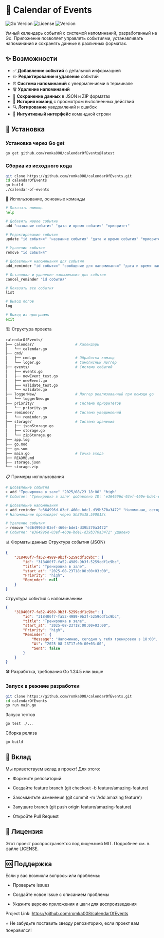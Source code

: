 # 📅 Calendar of Events

![Go Version](https://img.shields.io/badge/Go-1.24%2B-blue)
![License](https://img.shields.io/badge/License-MIT-green)
![Version](https://img.shields.io/badge/Version-0.2.0-orange)

Умный календарь событий с системой напоминаний, разработанный на Go. Приложение позволяет управлять событиями, устанавливать напоминания и сохранять данные в различных форматах.

## ✨ Возможности

-   ✅ **Добавление событий** с детальной информацией
-   ✏️ **Редактирование и удаление** событий
-   ⏰ **Система напоминаний** с уведомлениями в терминале
-   🗑️ **Удаление напоминаний**
-   💾 **Сохранение данных** в JSON и ZIP форматах
-   📜 **История команд** с просмотром выполненных действий
-   🔍 **Логирование** уведомлений и ошибок
-   🎯 **Интуитивный интерфейс** командной строки

## 🚀 Установка

### Установка через Go get

```bash
go get github.com/romka008/calendarOfEvents@latest
```

### Сборка из исходного кода

```bash
git clone https://github.com/romka008/calendarOfEvents.git
cd calendarOfEvents
go build
./calendar-of-events
```

📖 Использование, основные команды

```bash
# Показать помощь
help

# Добавить новое событие
add "название события" "дата и время события" "приоритет"

# Редактирование события
update "id события" "название события" "дата и время события" "приоритет"

# Удаление события
remove "id события"

# Добавления напоминания для события
add_reminder "id события" "сообщение для напоминания" "дата и время напоминания"

# Остановка и удаление напоминания для события
cancel_reminder "id события"

# Показать все события
list

# Вывод логов
log

# Выход из программы
exit
```

🏗️ Структура проекта

```bash
calendarOfEvents/
├── calendar/                   # Календарь
│   └── calendar.go
├── cmd/
│   ├── cmd.go                  # Обработка команд
│   └── loger.go                # Самописный логгер
├── events/                     # Система событий
│   ├── events.go
│   ├── newEvent_test.go
│   ├── newEvent.go
│   ├── validate_test.go
│   └── validate.go
├── loggerNew/                  # Логгер реализованный при помощи go
│   └── loggerNew.go
├── priority/                   # Система приоритетов
│   └── priority.go
├── reminder/                   # Система уведомлений
│   └── reminder.go
├── storage/                    # Система хранения
│   ├── jsonStorage.go
│   ├── storage.go
│   └── zipStorage.go
├── app.log
├── go.mod
├── go.sum
├── main.go                     # Точка входа
├── README.md
├── storage.json
└── storage.zip
```

📋 Примеры использования

```bash
# Добавление события
> add "Тренировка в зале" "2025/08/23 18:00" "high"
# Событие: 'Тренировка в зале' добавлено ID: 'e364996d-03ef-460e-bde1-d39b370a3472'

# Добавление напоминания
> add_reminder "e364996d-03ef-460e-bde1-d39b370a3472" "Напоминаю, сегодня у тебя тренировка в 18:00" "2025/08/23 17:00"
# Напоминание произойдет через 5h29m18.590012s

# Удаление события
> remove "e364996d-03ef-460e-bde1-d39b370a3472"
# Событие: "e364996d-03ef-460e-bde1-d39b370a3472" удалено
```

📊 Форматы данных
Структура события (JSON)

```json
{
    "318400f7-fa52-4989-9b3f-5259cdf1c9bc": {
        "id": "318400f7-fa52-4989-9b3f-5259cdf1c9bc",
        "title": "Тренировка в зале",
        "start_at": "2025-08-23T18:00:00+03:00",
        "Priority": "high",
        "Reminder": null
    }
}
```

Структура события с напоминанием

```json
{
    "318400f7-fa52-4989-9b3f-5259cdf1c9bc": {
        "id": "318400f7-fa52-4989-9b3f-5259cdf1c9bc",
        "title": "Тренировка в зале",
        "start_at": "2025-08-23T18:00:00+03:00",
        "Priority": "high",
        "Reminder": {
            "Message": "Напоминаю, сегодня у тебя тренировка в 18:00",
            "At": "2025-08-23T17:00:00+03:00",
            "Sent": false
        }
    }
}
```

🛠️ Разработка, требования
Go 1.24.5 или выше

### Запуск в режиме разработки

```bash
git clone https://github.com/romka008/calendarOfEvents.git
cd calendarOfEvents
go run main.go
```

Запуск тестов

```bash
go test ./...
```

Сборка релиза

```bash
go build
```

## 🤝 Вклад

Мы приветствуем вклад в проект! Для этого:

-   Форкните репозиторий

-   Создайте feature branch (git checkout -b feature/amazing-feature)

-   Закоммитьте изменения (git commit -m 'Add amazing feature')

-   Запушьте branch (git push origin feature/amazing-feature)

-   Откройте Pull Request

## 📄 Лицензия

Этот проект распространяется под лицензией MIT. Подробнее см. в файле LICENSE.

## 🆘 Поддержка

Если у вас возникли вопросы или проблемы:

-   Проверьте Issues

-   Создайте новое Issue с описанием проблемы

-   Укажите версию приложения и шаги для воспроизведения

Project Link: https://github.com/romka008/calendarOfEvents

⭐ Не забудьте поставить звезду репозиторию, если проект вам понравился!
